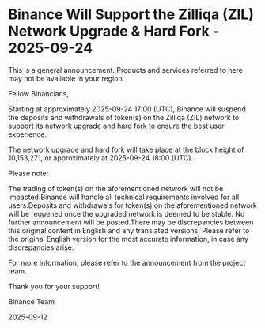 # Binance Will Support the Zilliqa (ZIL) Network Upgrade & Hard Fork - 2025-09-24

This is a general announcement. Products and services referred to here may not be available in your region.

Fellow Binancians,

Starting at approximately 2025-09-24 17:00 (UTC), Binance will suspend the deposits and withdrawals of token(s) on the Zilliqa (ZIL) network to support its network upgrade and hard fork to ensure the best user experience. 

The network upgrade and hard fork will take place at the block height of 10,153,271, or approximately at 2025-09-24 18:00 (UTC).

Please note:

The trading of token(s) on the aforementioned network will not be impacted.Binance will handle all technical requirements involved for all users.Deposits and withdrawals for token(s) on the aforementioned network will be reopened once the upgraded network is deemed to be stable. No further announcement will be posted.There may be discrepancies between this original content in English and any translated versions. Please refer to the original English version for the most accurate information, in case any discrepancies arise. 

For more information, please refer to the announcement from the project team.

Thank you for your support!

Binance Team

2025-09-12